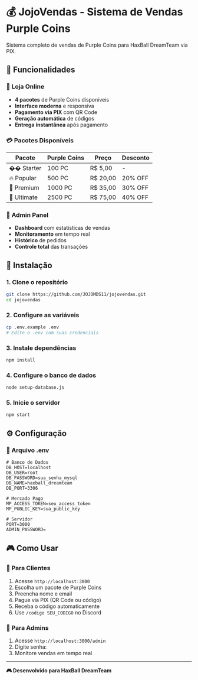 ﻿# 💰 JojoVendas - Sistema de Vendas Purple Coins

Sistema completo de vendas de Purple Coins para HaxBall DreamTeam via PIX.

## 🎯 **Funcionalidades**

### 🛒 **Loja Online**
- **4 pacotes** de Purple Coins disponíveis
- **Interface moderna** e responsiva
- **Pagamento via PIX** com QR Code
- **Geração automática** de códigos
- **Entrega instantânea** após pagamento

### 💳 **Pacotes Disponíveis**
| Pacote | Purple Coins | Preço | Desconto |
|--------|-------------|-------|----------|
| �� Starter | 100 PC | R$ 5,00 | - |
| 🔥 Popular | 500 PC | R$ 20,00 | 20% OFF |
| 💎 Premium | 1000 PC | R$ 35,00 | 30% OFF |
| 🚀 Ultimate | 2500 PC | R$ 75,00 | 40% OFF |

### 🔧 **Admin Panel**
- **Dashboard** com estatísticas de vendas
- **Monitoramento** em tempo real
- **Histórico** de pedidos
- **Controle total** das transações

## 🚀 **Instalação**

### **1. Clone o repositório**
```bash
git clone https://github.com/JOJOMDS11/jojovendas.git
cd jojovendas
```

### **2. Configure as variáveis**
```bash
cp .env.example .env
# Edite o .env com suas credenciais
```

### **3. Instale dependências**
```bash
npm install
```

### **4. Configure o banco de dados**
```bash
node setup-database.js
```

### **5. Inicie o servidor**
```bash
npm start
```

## ⚙️ **Configuração**

### **📝 Arquivo .env**
```env
# Banco de Dados
DB_HOST=localhost
DB_USER=root
DB_PASSWORD=sua_senha_mysql
DB_NAME=haxball_dreamteam
DB_PORT=3306

# Mercado Pago
MP_ACCESS_TOKEN=seu_access_token
MP_PUBLIC_KEY=sua_public_key

# Servidor
PORT=3000
ADMIN_PASSWORD=
```

## 🎮 **Como Usar**

### **👤 Para Clientes**
1. Acesse `http://localhost:3000`
2. Escolha um pacote de Purple Coins
3. Preencha nome e email
4. Pague via PIX (QR Code ou código)
5. Receba o código automaticamente
6. Use `/codigo SEU_CODIGO` no Discord

### **🔧 Para Admins**
1. Acesse `http://localhost:3000/admin`
2. Digite senha: 
3. Monitore vendas em tempo real

---

**🎮 Desenvolvido para HaxBall DreamTeam**

